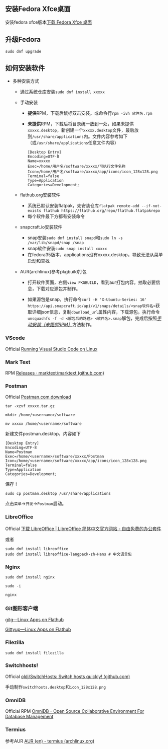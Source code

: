 ## 安装Fedora Xfce桌面

安装fedora xfce版本[下载 Fedora Xfce 桌面](https://spins.fedoraproject.org/xfce/download/index.html)

## 升级Fedora

```shell
sudo dnf upgrade
```

## 如何安装软件

- 多种安装方式
  
  - 通过系统仓库安装`sudo dnf install xxxxx`
  
  - 手动安装
    
    - **提供**RPM，下载后鼠标双击安装。或命令行`rpm -ivh 软件名.rpm`
    
    - **未提供**RPM，下载后将目录统一放到一处，如果未提供`xxxxx.desktop`，新创建一个`xxxxx.desktop`文件，最后放到`/usr/share/applications`内。文件内容参考如下（或`/usr/share/applications`任意文件内容）
      
      ```shell
      [Desktop Entry]
      Encoding=UTF-8
      Name=xxxxx
      Exec=/home/用户名/software/xxxxx/可执行文件名称
      Icon=/home/用户名/software/xxxxx/app/icons/icon_128x128.png
      Terminal=false
      Type=Application
      Categories=Development;
      ```
  
  - flathub.org安装软件
    
    - 系统已默认安装flatpak，先安装仓库`flatpak remote-add --if-not-exists flathub https://flathub.org/repo/flathub.flatpakrepo`
    - 每个软件最下方都有安装命令
  
  - snapcraft.io安装软件
    
    - snap安装`sudo dnf install snapd`和`sudo ln -s /var/lib/snapd/snap /snap`
    - snap软件安装`sudo snap install xxxxx`
    - 在fedora35版本，applications没有xxxxx.desktop，导致无法从菜单启动和查找
  
  - AUR(archlinux)参考pkgbuild打包
    
    - 打开软件页面，右侧`view PKGBUILD`，看到aur打包内容。抽取必要信息，下载对应源包并制作。
    
    - 如果源包是snap，执行命令`curl -H 'X-Ubuntu-Series: 16' https://api.snapcraft.io/api/v1/snaps/details/<snap软件名>`获取详细json信息，复制`download_url`属性内容，下载源包。执行命令`unsquashfs -f -d <解包后的路径> <软件名>.snap`解包，完成后按照<u>*手动安装（未提供RPM）*</u>方法制作。

### VScode

Official [Running Visual Studio Code on Linux](https://code.visualstudio.com/docs/setup/linux#_rhel-fedora-and-centos-based-distributions)

### Mark Text

RPM [Releases · marktext/marktext (github.com)](https://github.com/marktext/marktext/releases)

### Postman

Official [Postman.com download](https://dl.pstmn.io/download/latest/linux64)

```shell
tar -xzvf xxxxx.tar.gz

mkdir /home/<username>/software

mv xxxxx /home/<username>/software
```

新建文件postman.desktop，内容如下

```shell
[Desktop Entry]
Encoding=UTF-8
Name=Postman
Exec=/home/<username>/software/xxxxx/Postman
Icon=/home/<username>/software/xxxxx/app/icons/icon_128x128.png
Terminal=false
Type=Application
Categories=Development;
```

保存！

```shell
sudo cp postman.desktop /usr/share/applications
```

点击`菜单`->`开发`->`Postman`启动。

### LibreOffice

Official [下载 LibreOffice | LibreOffice 简体中文官方网站 - 自由免费的办公套件](https://zh-cn.libreoffice.org/download/libreoffice/)

或者

```shell
sudo dnf install libreoffice
sudo dnf install libreoffice-langpack-zh-Hans # 中文语言包
```

### Nginx

```shell
sudo dnf install nginx

sudo -i

nginx
```

### Git图形客户端

[gitg—Linux Apps on Flathub](https://flathub.org/apps/details/org.gnome.gitg)

[Gittyup—Linux Apps on Flathub](https://flathub.org/apps/details/com.github.Murmele.Gittyup)

### Filezilla

```shell
sudo dnf install filezilla
```

### Switchhosts!

Official [oldj/SwitchHosts: Switch hosts quickly! (github.com)](https://github.com/oldj/SwitchHosts)

手动制作`switchhosts.desktop`和`icon_128x128.png`

### OmniDB

Official RPM [OmniDB - Open Source Collaborative Environment For Database Management](https://omnidb.org/)

### Termius

参考AUR [AUR (en) - termius (archlinux.org)](https://aur.archlinux.org/packages/termius/)
